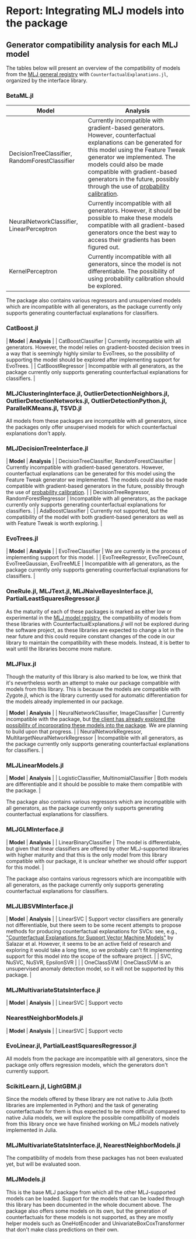 # Report: Integrating MLJ models into the package


## Generator compatibility analysis for each MLJ model

The tables below will present an overview of the compatibility of models from the [MLJ general registry](https://alan-turing-institute.github.io/MLJ.jl/dev/list_of_supported_models/) with ``CounterfactualExplanations.jl``, organized by the interface library.


### BetaML.jl

| **Model** | **Analysis** |
| -------- | ------- |
| DecisionTreeClassifier, RandomForestClassifier | Currently incompatible with gradient-based generators. However, counterfactual explanations can be generated for this model using the Feature Tweak generator we implemented. The models could also be made compatible with gradient-based generators in the future, possibly through the use of [probability calibration](https://scikit-learn.org/stable/modules/calibration.html). |
| NeuralNetworkClassifier, LinearPerceptron | Currently incompatible with all generators. However, it should be possible to make these models compatible with all gradient-based generators once the best way to access their gradients has been figured out. |
| KernelPerceptron | Currently incompatible with all generators, since the model is not differentiable. The possibility of using probability calibration should be explored. |

The package also contains various regressors and unsupervised models which are incompatible with all generators, as the package currently only supports generating counterfactual explanations for classifiers.


### CatBoost.jl

| **Model** | **Analysis** |
| CatBoostClassifier | Currently incompatible with all generators. However, the model relies on gradient-boosted decision trees in a way that is seemingly highly similar to EvoTrees, so the possibility of supporting the model should be explored after implementing support for EvoTrees. |
| CatBoostRegressor | Incompatible with all generators, as the package currently only supports generating counterfactual explanations for classifiers. |


### MLJClusteringInterface.jl, OutlierDetectionNeighbors.jl, OutlierDetectionNetworks.jl, OutlierDetectionPython.jl, ParallelKMeans.jl, TSVD.jl

All models from these packages are incompatible with all generators, since the packages only offer unsupervised models for which counterfactual explanations don't apply.


### MLJDecisionTreeInterface.jl

| **Model** | **Analysis** |
| DecisionTreeClassifier, RandomForestClassifier | Currently incompatible with gradient-based generators. However, counterfactual explanations can be generated for this model using the Feature Tweak generator we implemented. The models could also be made compatible with gradient-based generators in the future, possibly through the use of [probability calibration](https://scikit-learn.org/stable/modules/calibration.html). |
| DecisionTreeRegressor, RandomForestRegressor | Incompatible with all generators, as the package currently only supports generating counterfactual explanations for classifiers. |
| AdaBoostClassifier | Currently not supported, but the compatibility of the model with both gradient-based generators as well as with Feature Tweak is worth exploring. |


### EvoTrees.jl

| **Model** | **Analysis** |
| EvoTreeClassifier | We are currently in the process of implementing support for this model. |
| EvoTreeRegressor, EvoTreeCount, EvoTreeGaussian, EvoTreeMLE | Incompatible with all generators, as the package currently only supports generating counterfactual explanations for classifiers. |


### OneRule.jl, MLJText.jl, MLJNaiveBayesInterface.jl, PartialLeastSquaresRegressor.jl

As the maturity of each of these packages is marked as either low or experimental in the [MLJ model registry](https://alan-turing-institute.github.io/MLJ.jl/dev/list_of_supported_models/), the compatibility of models from these libraries with CounterfactualExplanations.jl will not be explored during the software project, as these libraries are expected to change a lot in the near future and this could require constant changes of the code in our library to maintain the compatibility with these models. Instead, it is better to wait until the libraries become more mature.


### MLJFlux.jl

Though the maturity of this library is also marked to be low, we think that it's nevertheless worth an attempt to make our package compatible with models from this library. This is because the models are compatible with Zygote.jl, which is the library currently used for automatic differentiation for the models already implemented in our package.

| **Model** | **Analysis** |
| NeuralNetworkClassifier, ImageClassifier | Currently incompatible with the package, but [the client has already explored the possibility of incorporating these models into the package](https://github.com/FluxML/MLJFlux.jl/issues/220). We are planning to build upon that progress. |
| NeuralNetworkRegressor, MultitargetNeuralNetworkRegressor | Incompatible with all generators, as the package currently only supports generating counterfactual explanations for classifiers. |


### MLJLinearModels.jl

| **Model** | **Analysis** |
| LogisticClassifier, MultinomialClassifier | Both models are differentiable and it should be possible to make them compatible with the package. |

The package also contains various regressors which are incompatible with all generators, as the package currently only supports generating counterfactual explanations for classifiers.


### MLJGLMInterface.jl

| **Model** | **Analysis** |
| LinearBinaryClassifier | The model is differentiable, but given that linear classifiers are offered by other MLJ-supported libraries with higher maturity and that this is the only model from this library compatible with our package, it is unclear whether we should offer support for this model. |

The package also contains various regressors which are incompatible with all generators, as the package currently only supports generating counterfactual explanations for classifiers.


### MLJLIBSVMInterface.jl

| **Model** | **Analysis** |
| LinearSVC | Support vector classifiers are generally not differentiable, but there seem to be some recent attempts to propose methods for producing counterfactual explanations for SVCs: see, e.g., ["Counterfactual Explanations for Support Vector Machine Models"](https://arxiv.org/abs/2212.07432) by Salazar et al. However, it seems to be an active field of research and exploring it would take a long time, so we probably can't fit implementing support for this model into the scope of the software project. |
| SVC, NuSVC, NuSVR, EpsilonSVR |  |
| OneClassSVM | OneClassSVM is an unsupervised anomaly detection model, so it will not be supported by this package. |


### MLJMultivariateStatsInterface.jl

| **Model** | **Analysis** |
| LinearSVC | Support vecto


### NearestNeighborModels.jl

| **Model** | **Analysis** |
| LinearSVC | Support vecto


### EvoLinear.jl, PartialLeastSquaresRegressor.jl

All models from the package are incompatible with all generators, since the package only offers regression models, which the generators don't currently support.


### ScikitLearn.jl, LightGBM.jl

Since the models offered by these library are not native to Julia (both libraries are implemented in Python) and the task of generating counterfactuals for them is thus expected to be more difficult compared to native Julia models, we will explore the possible compatibility of models from this library once we have finished working on MLJ models natively implemented in Julia.


### MLJMultivariateStatsInterface.jl, NearestNeighborModels.jl

The compatibility of models from these packages has not been evaluated yet, but will be evaluated soon.


### MLJModels.jl

This is the base MLJ package from which all the other MLJ-supported models can be loaded. Support for the models that can be loaded through this library has been documented in the whole document above. The package also offers some models on its own, but the generation of counterfactuals for these models is not supported, as they are mostly helper models such as OneHotEncoder and UnivariateBoxCoxTransformer that don't make class predictions on their own.